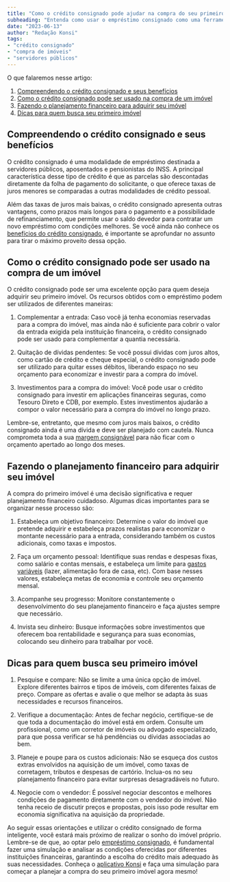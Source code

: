 ```yaml
---
title: "Como o crédito consignado pode ajudar na compra do seu primeiro imóvel"
subheading: "Entenda como usar o empréstimo consignado como uma ferramenta para realizar o sonho da casa própria."
date: "2023-06-13"
author: "Redação Konsi"
tags:
- "crédito consignado"
- "compra de imóveis"
- "servidores públicos"
---
```


O que falaremos nesse artigo:

1. [Compreendendo o crédito consignado e seus benefícios](#compreendendo-o-credito-consignado-e-seus-beneficios)
2. [Como o crédito consignado pode ser usado na compra de um imóvel](#como-o-credito-consignado-pode-ser-usado-na-compra-de-um-imovel)
3. [Fazendo o planejamento financeiro para adquirir seu imóvel](#fazendo-o-planejamento-financeiro-para-adquirir-seu-imovel)
4. [Dicas para quem busca seu primeiro imóvel](#dicas-para-quem-busca-seu-primeiro-imovel)

## Compreendendo o crédito consignado e seus benefícios

O crédito consignado é uma modalidade de empréstimo destinada a servidores públicos, aposentados e pensionistas do INSS. A principal característica desse tipo de crédito é que as parcelas são descontadas diretamente da folha de pagamento do solicitante, o que oferece taxas de juros menores se comparadas a outras modalidades de crédito pessoal.

Além das taxas de juros mais baixas, o crédito consignado apresenta outras vantagens, como prazos mais longos para o pagamento e a possibilidade de refinanciamento, que permite usar o saldo devedor para contratar um novo empréstimo com condições melhores. Se você ainda não conhece os [benefícios do crédito consignado](/5-motivos-para-escolher-o-credito-consignado-publico.md), é importante se aprofundar no assunto para tirar o máximo proveito dessa opção.

## Como o crédito consignado pode ser usado na compra de um imóvel

O crédito consignado pode ser uma excelente opção para quem deseja adquirir seu primeiro imóvel. Os recursos obtidos com o empréstimo podem ser utilizados de diferentes maneiras:

1. Complementar a entrada: Caso você já tenha economias reservadas para a compra do imóvel, mas ainda não é suficiente para cobrir o valor da entrada exigida pela instituição financeira, o crédito consignado pode ser usado para complementar a quantia necessária.

2. Quitação de dívidas pendentes: Se você possui dívidas com juros altos, como cartão de crédito e cheque especial, o crédito consignado pode ser utilizado para quitar esses débitos, liberando espaço no seu orçamento para economizar e investir para a compra do imóvel.

3. Investimentos para a compra do imóvel: Você pode usar o crédito consignado para investir em aplicações financeiras seguras, como Tesouro Direto e CDB, por exemplo. Estes investimentos ajudarão a compor o valor necessário para a compra do imóvel no longo prazo.

Lembre-se, entretanto, que mesmo com juros mais baixos, o crédito consignado ainda é uma dívida e deve ser planejado com cautela. Nunca comprometa toda a sua [margem consignável](/entendendo-a-margem-consignvel-como-planejar-seu-crdito-consignado.md) para não ficar com o orçamento apertado ao longo dos meses. 

## Fazendo o planejamento financeiro para adquirir seu imóvel

A compra do primeiro imóvel é uma decisão significativa e requer planejamento financeiro cuidadoso. Algumas dicas importantes para se organizar nesse processo são:

1. Estabeleça um objetivo financeiro: Determine o valor do imóvel que pretende adquirir e estabeleça prazos realistas para economizar o montante necessário para a entrada, considerando também os custos adicionais, como taxas e impostos.

2. Faça um orçamento pessoal: Identifique suas rendas e despesas fixas, como salário e contas mensais, e estabeleça um limite para [gastos variáveis](/estratgias-para-garantir-um-futuro-financeiro-tranquilo-como-servidor-pblico.md) (lazer, alimentação fora de casa, etc). Com base nesses valores, estabeleça metas de economia e controle seu orçamento mensal.

3. Acompanhe seu progresso: Monitore constantemente o desenvolvimento do seu planejamento financeiro e faça ajustes sempre que necessário.

4. Invista seu dinheiro: Busque informações sobre investimentos que oferecem boa rentabilidade e segurança para suas economias, colocando seu dinheiro para trabalhar por você.

## Dicas para quem busca seu primeiro imóvel

1. Pesquise e compare: Não se limite a uma única opção de imóvel. Explore diferentes bairros e tipos de imóveis, com diferentes faixas de preço. Compare as ofertas e avalie o que melhor se adapta às suas necessidades e recursos financeiros. 

2. Verifique a documentação: Antes de fechar negócio, certifique-se de que toda a documentação do imóvel está em ordem. Consulte um profissional, como um corretor de imóveis ou advogado especializado, para que possa verificar se há pendências ou dívidas associadas ao bem.

3. Planeje e poupe para os custos adicionais: Não se esqueça dos custos extras envolvidos na aquisição de um imóvel, como taxas de corretagem, tributos e despesas de cartório. Inclua-os no seu planejamento financeiro para evitar surpresas desagradáveis no futuro.

4. Negocie com o vendedor: É possível negociar descontos e melhores condições de pagamento diretamente com o vendedor do imóvel. Não tenha receio de discutir preços e propostas, pois isso pode resultar em economia significativa na aquisição da propriedade.

Ao seguir essas orientações e utilizar o crédito consignado de forma inteligente, você estará mais próximo de realizar o sonho do imóvel próprio. Lembre-se de que, ao optar pelo [empréstimo consignado](/vantagens-do-credito-consignado-por-que-escolher.md), é fundamental fazer uma simulação e analisar as condições oferecidas por diferentes instituições financeiras, garantindo a escolha do crédito mais adequado às suas necessidades. Conheça o [aplicativo Konsi](https://www.konsi.com.br) e faça uma simulação para começar a planejar a compra do seu primeiro imóvel agora mesmo!